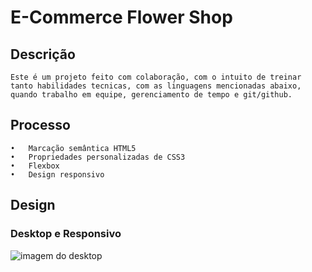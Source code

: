 # E-Commerce Flower Shop

## Descrição
    Este é um projeto feito com colaboração, com o intuito de treinar tanto habilidades tecnicas, com as linguagens mencionadas abaixo, quando trabalho em equipe, gerenciamento de tempo e git/github.


## Processo

    •	Marcação semântica HTML5
    •	Propriedades personalizadas de CSS3
    •	Flexbox  
    •	Design responsivo


## Design

###  Desktop e Responsivo
<img src="images\e-commerce-desktop-responsivo.gif" alt="imagem do desktop">

